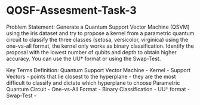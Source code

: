 # QOSF-Assesment-Task-3

Problem Statement:
Generate a Quantum Support Vector Machine (QSVM) using the iris dataset and try to propose a kernel from a parametric quantum circuit to classify the three classes (setosa, versicolor, virginica) using the one-vs-all format, the kernel only works as binary classification. Identify the proposal with the lowest number of qubits and depth to obtain higher accuracy. You can use the UU† format or using the Swap-Test.

Key Terms Definition:
Quantum Support Vector Machine - 
Kernel - 
Support Vectors - points that lie closest to the hyperplane - they are the most difficult to classify and dictate which hyperplane to choose
Parametric Quantum Circuit - 
One-vs-All Format - 
Binary Classification - 
UU† format - 
Swap-Test - 
